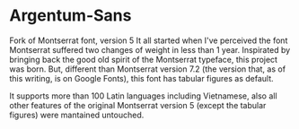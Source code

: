 # Argentum-Sans
Fork of Montserrat font, version 5
It all started when I've perceived the font Montserrat suffered two changes of weight in less than 1 year. Inspirated by
bringing back the good old spirit of the Montserrat typeface, this project was born. But, different than Montserrat version 7.2
(the version that, as of this writing, is on Google Fonts), this font has tabular figures as default.

It supports more than 100 Latin languages including Vietnamese, also all other features of the original Montserrat version 5 
(except the tabular figures) were mantained untouched.
